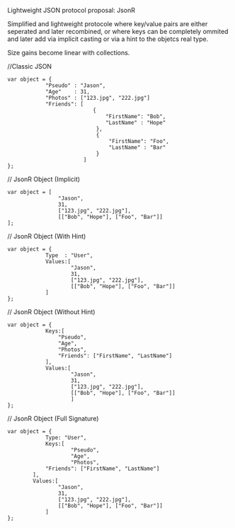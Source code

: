 Lightweight JSON protocol proposal: JsonR

Simplified and lightweight protocole where key/value pairs are either seperated and later recombined, or where keys can be completely ommited and later add via implicit casting or via a hint to the objetcs real type.

Size gains become linear with collections.

//Classic JSON

    var object = {
                "Pseudo" : "Jason",
                "Age"    : 31,
                "Photos" : ["123.jpg", "222.jpg"]
                "Friends": [ 
                               {
                                   "FirstName": "Bob",
                                   "LastName" : "Hope"
                                },
                                {
                                    "FirstName": "Foo",
                                    "LastName" : "Bar"
                                }
                            ] 
    };


  			
// JsonR Object (Implicit)
          
    var object = [
                    "Jason",
                    31,
                    ["123.jpg", "222.jpg"],
                    [["Bob", "Hope"], ["Foo", "Bar"]]
    ]; 
					
								
// JsonR Object (With Hint)        
          
    var object = {
                Type  : "User",
                Values:[
                        "Jason",
                        31,
                        ["123.jpg", "222.jpg"],
                        [["Bob", "Hope"], ["Foo", "Bar"]]
				]
    }; 
					
					
// JsonR Object (Without Hint)         
          
    var object = {
                Keys:[
                    "Pseudo",
                    "Age",
                    "Photos",
                    "Friends": ["FirstName", "LastName"]
                ],
                Values:[
                        "Jason",
                        31,
                        ["123.jpg", "222.jpg"],
                        [["Bob", "Hope"], ["Foo", "Bar"]]
				        ]
    };  
					
// JsonR Object (Full Signature)

    var object = {
                Type: "User",
                Keys:[
                        "Pseudo",
                        "Age",
                        "Photos",
                "Friends": ["FirstName", "LastName"]
            ],
            Values:[
                    "Jason",
                    31,
                    ["123.jpg", "222.jpg"],
                    [["Bob", "Hope"], ["Foo", "Bar"]]
			    ]
    };				